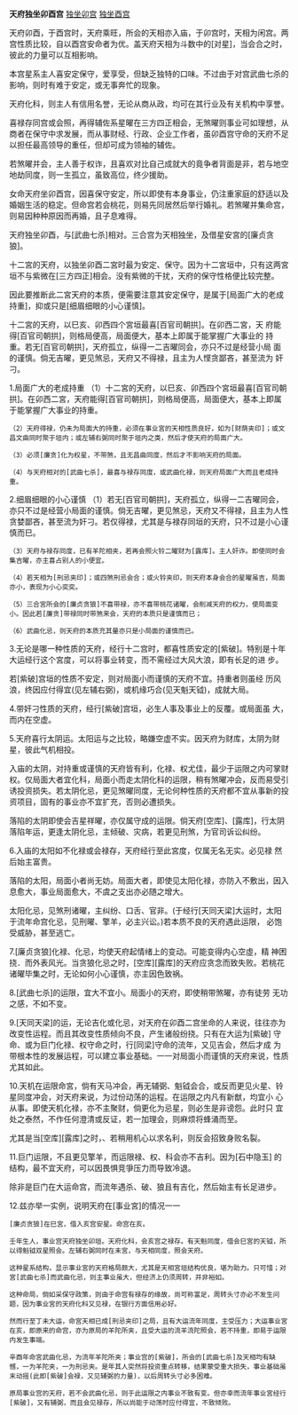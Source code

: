 **天府独坐卯酉宫**
[独坐卯宫](./天府独坐卯宫.png)
[独坐酉宫](./天府独坐酉宫.png)

天府卯酉，于酉宫时，天府乘旺，所会的天相亦入庙，于卯宫时，天相为闲宫。两宫性质比较，自以酉宫安命者为优。盖天府天相为斗数中的[对星]，当会合之时，彼此的力量可以互相影响。

本宫星系主人喜安定保守，爱享受，但缺乏独特的口味。不过由于对宫武曲七杀的影响，则时有难于安定，或无事奔忙的现象。

天府化科，则主人有信用名誉，无论从商从政，均可在其行业及有关机构中享誉。

喜禄存同宫或会照，再得辅佐系星曜在三方四正相会，无煞曜则事业可如理想，从商者在保守中求发展，而从事财经、行政、企业工作者，虽卯酉宫守命的天府不足以担任最高领导的重任，但却可成为领袖的辅佐。

若煞曜并会，主人善于权诈，且喜欢对比自己成就大的竟争者背面是非，若与地空地劫同度，则一生孤立，虽致高位，终少援助。

女命天府坐卯酉宫，因喜保守安定，所以即使有本身事业，仍注重家庭的舒适以及婚姻生活的稳定。但命宫若会桃花，则易先同居然后举行婚礼。若煞曜并集命宫，则易因种种原因而再婚，且子息难得。




天府独坐卯酉，与[武曲七杀]相对。三合宫为天相独坐，及借星安宮的[廉贞贪狼]。

十二宮的天府，以独坐卯酉二宮时最为安定、保守。因为十二宮垣中，只有这两宮垣不与紫微在[三方四正]相会。没有紫微的干扰，天府的保守性格便比较完整。

因此要推断此二宮天府的本质，便需要注意其安定保守，是属于[局面广大的老成持重]，抑或只是[细眉细眼的小心谨慎]。

十二宮的天府，以巳亥、卯西四个宮垣最喜[百官司朝拱]。在卯西二宮，天
府能得[百官司朝拱]，则格局便高，局面便大，基本上即属于能掌握广大事业的
持重。若无[百官司朝拱]，天府孤立，纵得一二吉曜同会，亦只不过是经营小局
面的谨慎。倘无吉曜，更见煞忌，天府又不得禄，且主为人悭贪鄙吝，甚至流为
奸刁。

1.局面广大的老成持重
    （1）十二宮的天府，以巳亥、卯西四个宮垣最喜[百官司朝拱]。在卯西二宮，天府能得[百官司朝拱]，则格局便高，局面便大，基本上即属于能掌握广大事业的持重。

    （2）天府得禄，仍未为局面大的持重，必须在事业宮的天相性质良好，如为[财荫夹印]；或文昌文曲同时聚于垣内；或左辅右弼同时聚于垣内之类，然后才使天府的局面广大。

    （3）必须[廉贪]化为权星，不带煞，且无昌曲同度，然后才不影响天府的局面。

    （4）与天府相对的[武曲七杀]，最喜与禄存同度，或武曲化禄，则天府局面广大而且老成持重。


2.细眉细眼的小心谨慎
    （1）若无[百官司朝拱]，天府孤立，纵得一二吉曜同会，亦只不过是经营小局面的谨慎。倘无吉曜，更见煞忌，天府又不得禄，且主为人性贪婪鄙吝，甚至流为奸刁。若仅得禄，尤其是与禄存同垣的天府，只不过是小心谨慎而巳。

    （3）天府与禄存同度，已有羊陀相夹，若再会照火铃二曜财为[露库]。主人奸诈。即使同时会集吉曜，亦主喜占别人的小便宜。

    （4）若天相为[刑忌夹印]；或四煞刑忌会合；或火铃夹印，则天府本身会合的星曜虽吉，局面亦小，表现为小心奕奕。

    （5）三合宮所会的[廉贞贪狼]不喜带禄，亦不喜带桃花诸曜，会削减天府的权力，使局面变小。因此若[廉贪]带禄同时带煞来会，天府的本质只是谨慎而已；

    （6）武曲化忌，则天府的本质充其量亦只是小局面的谨慎而已。


3.无论是哪一种性质的天府，经行十二宫时，都喜性质安定的[紫破]。特别是十年大运经行这个宮度，可以将事业转变，而不需经过大风大浪，即有长足的进
步。

若[紫破]宫垣的性质不安定，则对局面小而谨慎的天府不宜。持重者则虽经
历风浪，终因应付得宜(见左辅右弼)，或机缘巧合(见天魁天钺)，成就大局。

4.带奸刁性质的天府，经行[紫破]宫垣，必生人事及事业上的反覆。或局面虽
大，而内在空虚。

5.天府喜行太阴运。太阳运与之比较，略嫌空虚不实。因天府为财库，太阴为财星，彼此气机相投。

入庙的太阴，对持重或谨慎的天府皆有利，化禄、权尤佳，最少于运限之内可掌财权。仅局面大者宜化科，局面小而走太阴化科的运限，稍有煞曜冲会，反而易受引诱投资损失。若太阴化忌，更见煞曜同度，无论何种性质的天府都不宜从事新的投资项目，固有的事业亦不宜扩充，否则必遭损失。

落陷的太阴即使会吉星祥曜，亦仅属守成的运限。倘天府[空库]、[露库]，行太阴落陷年运，更逢太阴化忌，主倾破、灾病，若更见刑煞，为官司诉讼纠纷。

6.入庙的太阳如不化禄或会禄存，天府经行至此宮度，仅属无名无实。必见禄
然后始主富贵。

落陷的太阳，局面小者尚无妨。局面大者，即使见太阳化禄，亦防入不敷出，因入息愈大，事业局面愈大，不虞之支出亦必随之增大。

太阳化忌，见煞刑诸曜，主纠纷、口舌、官非。(于经行[天同天梁]大运时，太阳于流年命宫化忌，见刑曜、擎羊，必主兴讼。)若本质不良的天府遇此运限，
必饱受威胁，甚至逃亡。

7.[廉贞贪狼]化禄、化忌，均使天府起情绪上的变动。可能变得内心空虛，精
神困挠．而外表风光。当贪狼化忌之时，[空库][露库]的天府应贪念而致失败。若桃花诸曜毕集之时，无论如何小心谨慎，亦主因色致祸。

8.[武曲七杀]的运限，宜大不宜小。局面小的天府，即使稍带煞曜，亦有徒劳
无功之感，不如不变。

9.[天同天梁]的运，无论吉化或化忌，对天府在卯酉二宫坐命的人来说，往往亦为改变性运程。而且其改变性质倾向不良，产生诸般纷挠。只有在大运为[紫破]
守命、或为巨门化禄、权守命之时，行[同梁]守命的流年，又见吉会，然后才成
为带根本性的发展运程，可以建立事业基础。一一对局面小而谨慎的天府来说，性质尤其如此。

10.天机在运限命宮，倘有天马冲会，再无辅弼、魁钺会合，或反而更见火星、铃星同度冲会，对天府来说，为过份动荡的运程。在运限之内凡有新猷，均宜小
心从事。即使天机化禄，亦不主聚财，倘更化为忌星，则必生是非谤怨。此时只
宜处之泰然，不作任何澄清或反证，若一加理会，则麻烦将蜂涌而至。

尤其是当[空库][露库]之时，、若稍用机心以求名利，则反会招致身败名裂。

11.巨门运限，不且更见擎羊，而运限禄、权、科会亦不吉利。因为[石中隐玉]
的结构，最不宜天府，可以因畏惧竞爭压力而导致冷退。

除非是巨门在大运命宫，而流年遇杀、破、狼且有吉化，然后始主有长足进步。

12.兹亦举一实例，说明天府在[事业宮]的情况一一

    [廉贞贪狼]在巳宮，借入亥宫安星。命宫在亥。

    壬年生人，事业宫天府独坐卯垣。天府化科，会亥宫之禄存。有天魁同度，借会巳宮的天钺，所以得魁钺双星照会。左辅右弼同时在未宮，与天相同度，照会天府。

    这种星系结构，显示事业宮的天府格局颇大，尤其是天相宮垣结构优良，堪为助力。只可惜；对宮[武曲七杀]而武曲化忌，则主事业虽大，但经济上仍须周转，并非裕如。

    这种命局，倘如采保守政策，则由于命宫有禄存的缘故，尚可称富足，周转头寸亦必不发生问题，因为事业宮的天府化科又见禄，在银行方面信用必好。

    然而行至丁未大运，命宮天相已成[刑忌夹印]之局，且有大运流年同度，主受压力；大运事业宮在亥，即原来的命宫，亦为原局的羊陀所夹，且受大运的流羊流陀照会，若不持重，即易于运限内发生事端。

    辛酉年命宮武曲化忌，为流年羊陀所夹；事业宫的[紫破]，所会的[武曲七杀]及天相均有缺憾，一为羊陀夹，一为刑忌夹。是年其人突然将投资重点转移，结果蒙受重大损失，事业基础虽末动摇(此即[紫破]会禄，又见辅弼的力量)，以后周转头寸必多困难。

    原局事业宫的天府，若不会武曲化忌，则于此运限之内事业不致有变。但亦幸而流年事业宮经行[紫破]，又有辅弼，而且会见禄存，所以尚能于动荡时应付得宜，不致倾败。